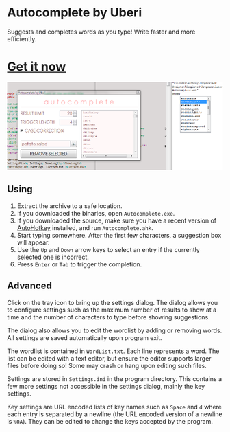 Autocomplete by Uberi
=====================
Suggests and completes words as you type! Write faster and more efficiently.

# [Get it now](https://github.com/Uberi/Autocomplete/releases/)

![Screenshot](Screenshot.png)

Using
-----

1. Extract the archive to a safe location.
2. If you downloaded the binaries, open `Autocomplete.exe`.
3. If you downloaded the source, make sure you have a recent version of [AutoHotkey](http://www.autohotkey.com/) installed, and run `Autocomplete.ahk`.
4. Start typing somewhere. After the first few characters, a suggestion box will appear.
5. Use the `Up` and `Down` arrow keys to select an entry if the currently selected one is incorrect.
6. Press `Enter` or `Tab` to trigger the completion.

Advanced
--------

Click on the tray icon to bring up the settings dialog. The dialog allows you to configure settings such as the maximum number of results to show at a time and the number of characters to type before showing suggestions.

The dialog also allows you to edit the wordlist by adding or removing words. All settings are saved automatically upon program exit.

The wordlist is contained in `WordList.txt`. Each line represents a word. The list can be edited with a text editor, but ensure the editor supports larger files before doing so! Some may crash or hang upon editing such files.

Settings are stored in `Settings.ini` in the program directory. This contains a few more settings not accessible in the settings dialog, mainly the key settings.

Key settings are URL encoded lists of key names such as `Space` and `d` where each entry is separated by a newline (the URL encoded version of a newline is `%0A`). They can be edited to change the keys accepted by the program.